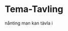 # Tema-Tavling
nånting man kan tävla i 
<!DOCTYPE html>
<html>
<head>
	<title>Tävling</title>
</head>
<body>

</body>
</html>